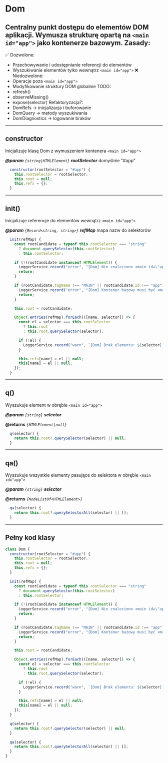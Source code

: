 # Dom

Centralny punkt dostępu do elementów DOM aplikacji.
Wymusza strukturę opartą na `<main id="app">` jako kontenerze bazowym.
Zasady:
-------
✅ Dozwolone:
  - Przechowywanie i udostępnianie referencji do elementów
  - Wyszukiwanie elementów tylko wewnątrz `<main id="app">`
❌ Niedozwolone:
  - Operacje poza `<main id="app">`
  - Modyfikowanie struktury DOM globalnie
TODO:
  - refresh()
  - observeMissing()
  - expose(selector)
Refaktoryzacja?:
  - DomRefs → inicjalizacja i buforowanie
  - DomQuery → metody wyszukiwania
  - DomDiagnostics → logowanie braków

---

## constructor

Inicjalizuje klasę Dom z wymuszeniem kontenera `<main id="app">`

**_@param_** *`{string|HTMLElement}`* _**rootSelector**_  domyślnie "#app"

```javascript
  constructor(rootSelector = "#app") {
    this.rootSelector = rootSelector;
    this.root = null;
    this.refs = {};
  }
```

---

## init()

Inicjalizuje referencje do elementów wewnątrz `<main id="app">`

**_@param_** *`{Record<string, string>}`* _**refMap**_  mapa nazw do selektorów

```javascript
  init(refMap) {
    const rootCandidate = typeof this.rootSelector === "string"
      ? document.querySelector(this.rootSelector)
      : this.rootSelector;

    if (!(rootCandidate instanceof HTMLElement)) {
      LoggerService.record("error", "[Dom] Nie znaleziono <main id=\"app\">. Wymagana struktura HTML.");
      return;
    }

    if (rootCandidate.tagName !== "MAIN" || rootCandidate.id !== "app") {
      LoggerService.record("error", "[Dom] Kontener bazowy musi być <main id=\"app\">. Otrzymano:", rootCandidate);
      return;
    }

    this.root = rootCandidate;

    Object.entries(refMap).forEach(([name, selector]) => {
      const el = selector === this.rootSelector
        ? this.root
        : this.root.querySelector(selector);

      if (!el) {
        LoggerService.record("warn", `[Dom] Brak elementu: ${selector}`);
      }

      this.refs[name] = el || null;
      this[name] = el || null;
    });
  }
```

---

## q()

Wyszukuje element w obrębie `<main id="app">`

**_@param_** *`{string}`* _**selector**_

**@returns** *`{HTMLElement|null}`*

```javascript
  q(selector) {
    return this.root?.querySelector(selector) || null;
  }
```

---

## qa()

Wyszukuje wszystkie elementy pasujące do selektora w obrębie `<main id="app">`

**_@param_** *`{string}`* _**selector**_

**@returns** *`{NodeListOf<HTMLElement>}`*

```javascript
  qa(selector) {
    return this.root?.querySelectorAll(selector) || [];
  }
```

---

## Pełny kod klasy
```javascript
class Dom {
  constructor(rootSelector = "#app") {
    this.rootSelector = rootSelector;
    this.root = null;
    this.refs = {};
  }

  init(refMap) {
    const rootCandidate = typeof this.rootSelector === "string"
      ? document.querySelector(this.rootSelector)
      : this.rootSelector;

    if (!(rootCandidate instanceof HTMLElement)) {
      LoggerService.record("error", "[Dom] Nie znaleziono <main id=\"app\">. Wymagana struktura HTML.");
      return;
    }

    if (rootCandidate.tagName !== "MAIN" || rootCandidate.id !== "app") {
      LoggerService.record("error", "[Dom] Kontener bazowy musi być <main id=\"app\">. Otrzymano:", rootCandidate);
      return;
    }

    this.root = rootCandidate;

    Object.entries(refMap).forEach(([name, selector]) => {
      const el = selector === this.rootSelector
        ? this.root
        : this.root.querySelector(selector);

      if (!el) {
        LoggerService.record("warn", `[Dom] Brak elementu: ${selector}`);
      }

      this.refs[name] = el || null;
      this[name] = el || null;
    });
  }

  q(selector) {
    return this.root?.querySelector(selector) || null;
  }

  qa(selector) {
    return this.root?.querySelectorAll(selector) || [];
  }
}
```